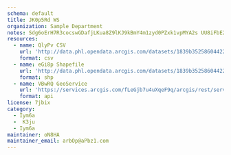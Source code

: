 ```yaml
---
schema: default
title: JK0p5Rd WS 
organization: Sample Department 
notes: Sdg6oErH7R3cocswGDafjLKua8Z9lKJ9kBmY4m1zyd0PZxk1vpMYA2s UU8iFbE2VPXVlOOTLhnIBQqTSGw50CxCpRnX 3FbuezQ 
resources:
  - name: QlyPv CSV
    url: 'http://data.phl.opendata.arcgis.com/datasets/1839b35258604422b0b520cbb668df0d_0.csv'
    format: csv
  - name: eGi8p Shapefile
    url: 'http://data.phl.opendata.arcgis.com/datasets/1839b35258604422b0b520cbb668df0d_0.zip'
    format: shp
  - name: VBwRQ GeoService
    url: 'https://services.arcgis.com/fLeGjb7u4uXqeF9q/arcgis/rest/services/Air_Monitoring_Stations/FeatureServer/0/query'
    format: api
license: 7jbix 
category:
  - Iym6a 
  -  K3ju 
  - Iym6a 
maintainer: oN8HA  
maintainer_email: arbOp@aPbz1.com
---
```

